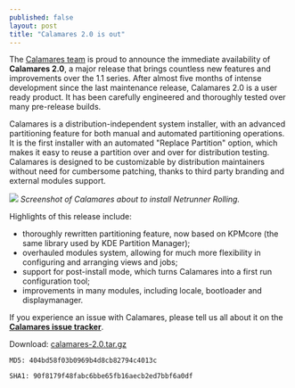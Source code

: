 ```yaml
---
published: false
layout: post
title: "Calamares 2.0 is out"
---
```

The [Calamares team](https://calamares.io/team/) is proud to announce the immediate availability of **Calamares 2.0**, a major release that brings countless new features and improvements over the 1.1 series. After almost five months of intense development since the last maintenance release, Calamares 2.0 is a user ready product. It has been carefully engineered and thoroughly tested over many pre-release builds.

Calamares is a distribution-independent system installer, with an advanced partitioning feature for both manual and automated partitioning operations. It is the first installer with an automated "Replace Partition" option, which makes it easy to reuse a partition over and over for distribution testing. Calamares is designed to be customizable by distribution maintainers without need for cumbersome patching, thanks to third party branding and external modules support.

![]({{site.baseurl}}/images/calamares-2.0-screenshot-netrunner.png)
_Screenshot of Calamares about to install Netrunner Rolling._

<!--more-->

Highlights of this release include:

* thoroughly rewritten partitioning feature, now based on KPMcore (the same library used by KDE Partition Manager);
* overhauled modules system, allowing for much more flexibility in configuring and arranging views and jobs;
* support for post-install mode, which turns Calamares into a first run configuration tool;
* improvements in many modules, including locale, bootloader and displaymanager.

If you experience an issue with Calamares, please tell us all about it on the [**Calamares issue tracker**](https://calamares.io/bugs/).

Download: [calamares-2.0.tar.gz](https://github.com/calamares/calamares/releases/download/v2.0/calamares-2.0.tar.gz)

`MD5: 404bd58f03b0969b4d8cb82794c4013c`

`SHA1: 90f8179f48fabc6bbe65fb16aecb2ed7bbf6a0df`
